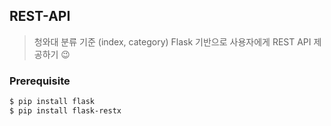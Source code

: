 ## REST-API
> 청와대 분류 기준 (index, category)
> Flask 기반으로 사용자에게 REST API 제공하기 😉

### Prerequisite
```sh
$ pip install flask
$ pip install flask-restx
```

